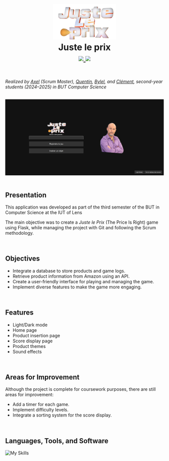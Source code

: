 <h1 align="center">
  <br>
  <img src="https://github.com/axelriv62/juste-le-prix/blob/main/static/img/logo.png" width="200">
  <br>
  <b>Juste le prix</b>
  <br>
  <a href="https://github.com/axelriv62/main/juste-le-prix/blob/main/README.md">
    <img src="https://img.shields.io/badge/README-FR-blue">
  </a>
  <a href="https://github.com/axelriv62/main/juste-le-prix/blob/main/README-EN.md">
    <img src="https://img.shields.io/badge/README-EN-blue">
  </a>
</h1>

<br>  

*Realized by [Axel](https://github.com/axelriv62) (Scrum Master), [Quentin](https://github.com/quentinltg), [Bylel](https://github.com/SirSweazzyyy), and [Clément](https://github.com/clement-markwitz), second-year students (2024–2025) in BUT Computer Science*  

<br>

<div align="center">  
  <img src="https://github.com/axelriv62/juste-le-prix/blob/main/static/readme/dark-mode/accueil.png" alt="Screenshot" width="800">  
</div>  

<br>  

## Presentation  

This application was developed as part of the third semester of the BUT in Computer Science at the IUT of Lens

The main objective was to create a *Juste le Prix* (The Price Is Right) game using Flask, while managing the project with Git and following the Scrum methodology.  

<br>  

## Objectives  

- Integrate a database to store products and game logs.  
- Retrieve product information from Amazon using an API.  
- Create a user-friendly interface for playing and managing the game.  
- Implement diverse features to make the game more engaging.  

<br>  

## Features  

- Light/Dark mode  
- Home page  
- Product insertion page  
- Score display page  
- Product themes  
- Sound effects  

<br>  

## Areas for Improvement  

Although the project is complete for coursework purposes, there are still areas for improvement:  

- Add a timer for each game.  
- Implement difficulty levels.  
- Integrate a sorting system for the score display.  

<br>  

## Languages, Tools, and Software  

![My Skills](https://go-skill-icons.vercel.app/api/icons?i=python,flask,bulma,sqlite,git,gitlab&theme=dark)  
